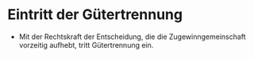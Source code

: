 # Eintritt der Gütertrennung

- Mit der Rechtskraft der Entscheidung, die die Zugewinngemeinschaft vorzeitig aufhebt, tritt Gütertrennung ein.

